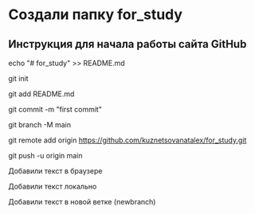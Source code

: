 ﻿# Создали папку for_study

## Инструкция для начала работы  сайта GitHub

echo "# for_study" >> README.md

  git init

  git add README.md

  git commit -m "first commit"

  git branch -M main

  git remote add origin https://github.com/kuznetsovanatalex/for_study.git

  git push -u origin main

  Добавили текст в браузере

Добавили текст локально

Добавили текст в новой ветке (newbranch)